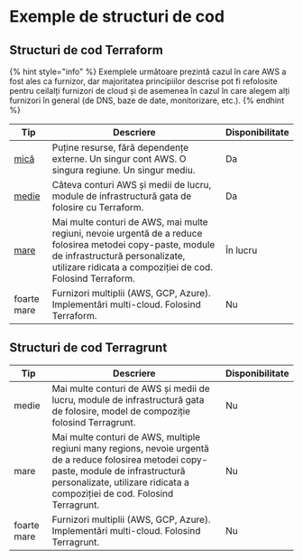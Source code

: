 # Exemple de structuri de cod

## Structuri de cod Terraform

{% hint style="info" %}
Exemplele următoare prezintă cazul în care AWS a fost ales ca furnizor, dar majoritatea principiilor descrise pot fi refolosite pentru ceilalți furnizori de cloud și de asemenea în cazul în care alegem alți furnizori în general (de DNS, baze de date, monitorizare, etc.).
{% endhint %}

| Tip                                                           | Descriere                                                                                                                                                                                                  | Disponibilitate |
| ------------------------------------------------------------- | ---------------------------------------------------------------------------------------------------------------------------------------------------------------------------------------------------------- | --------------- |
| [mică](terraform/small-size-infrastructure.md)                | Puține resurse, fără dependențe externe. Un singur cont AWS. O singura regiune. Un singur mediu.                                                                                                           | Da              |
| [medie](terraform/medium-size-infrastructure.md)              | Câteva conturi AWS și medii de lucru, module de infrastructură gata de folosire cu Terraform.                                                                                                              | Da              |
| [mare](terraform/large-size-infrastructure-with-terraform.md) | Mai multe conturi de AWS, mai multe regiuni, nevoie urgentă de a reduce folosirea metodei copy-paste, module de infrastructură personalizate, utilizare ridicata a compoziției de cod. Folosind Terraform. | În lucru        |
| foarte mare                                                   | Furnizori multiplii (AWS, GCP, Azure). Implementări multi-cloud. Folosind Terraform.                                                                                                                       | Nu              |

## Structuri de cod Terragrunt

| Tip         | Descriere                                                                                                                                                                                                               | Disponibilitate |
| ----------- | ----------------------------------------------------------------------------------------------------------------------------------------------------------------------------------------------------------------------- | --------------- |
| medie       | Mai multe conturi de AWS și medii de lucru, module de infrastructură gata de folosire, model de compoziție folosind Terragrunt.                                                                                         | Nu              |
| mare        | Mai multe conturi de AWS, multiple regiuni many regions, nevoie urgentă de a reduce folosirea metodei copy-paste, module de infrastructură personalizate, utilizare ridicata a compoziției de cod. Folosind Terragrunt. | Nu              |
| foarte mare | Furnizori multiplii (AWS, GCP, Azure). Implementări multi-cloud. Folosind Terragrunt.                                                                                                                                   | Nu              |
